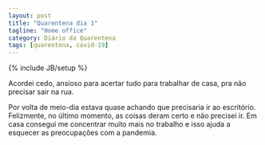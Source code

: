 ```yaml
---
layout: post
title: "Quarentena dia 1"
tagline: "Home office"
category: Diário da Quarentena
tags: [quarentena, covid-19]
---
```

{% include JB/setup %}

Acordei cedo, ansioso para acertar tudo para trabalhar de casa, pra não
precisar sair na rua.

Por volta de meio-dia estava quase achando que precisaria ir ao escritório.
Felizmente, no último momento, as coisas deram certo e não precisei ir. Em casa
consegui me concentrar muito mais no trabalho e isso ajuda a esquecer as
preocupações com a pandemia.
